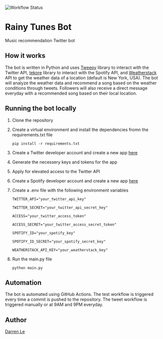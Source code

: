![Workflow Status](https://github.com/DarrenLe20/rainy-tunes-bot/actions//workflows/test.yml/badge.svg?event=push)

# Rainy Tunes Bot

Music recommendation Twitter bot

## How it works

The bot is written in Python and uses [Tweepy](https://www.tweepy.org/) library to interact with the Twitter API, [tekore](https://tekore.readthedocs.io/en/stable/) library to interact with the Spotify API, and [Weatherstack](https://weatherstack.com/) API to get the weather data of a location (default is New York, USA). The bot will analyze the weather data and recommend a song based on the weather conditions through tweets. Followers will also receive a direct message everyday with a recommended song based on their local location.

## Running the bot locally

1. Clone the repository
2. Create a virtual environment and install the dependencies fromn the requirements.txt file

      ```pip install -r requirements.txt```

3. Create a Twitter developer account and create a new app [here](https://developer.twitter.com/)
4. Generate the necessery keys and tokens for the app
5. Apply for elevated access to the Twitter API
6. Create a Spotify developer account and create a new app [here](https://developer.spotify.com/dashboard/)
7. Create a .env file with the following environment variables

      ```TWITTER_API="your_twitter_api_key"```

      ```TWITTER_SECRET="your_twitter_api_secret_key"```

      ```ACCESS="your_twitter_access_token"```

      ```ACCESS_SECRET="your_twitter_access_secret_token"```

      ```SPOTIFY_ID="your_spotify_key"```

      ```SPOTIFY_ID_SECRET="your_spotify_secret_key"```

      ```WEATHERSTACK_API_KEY="your_weatherstack_key"```

8. Run the main.py file

      ```python main.py```

## Automation

The bot is automated using GitHub Actions. The test workflow is triggered every time a commit is pushed to the repository. The tweet workflow is triggered manually or at 9AM and 9PM everyday.

## Author

[Darren Le](https://github.com/DarrenLe20)
